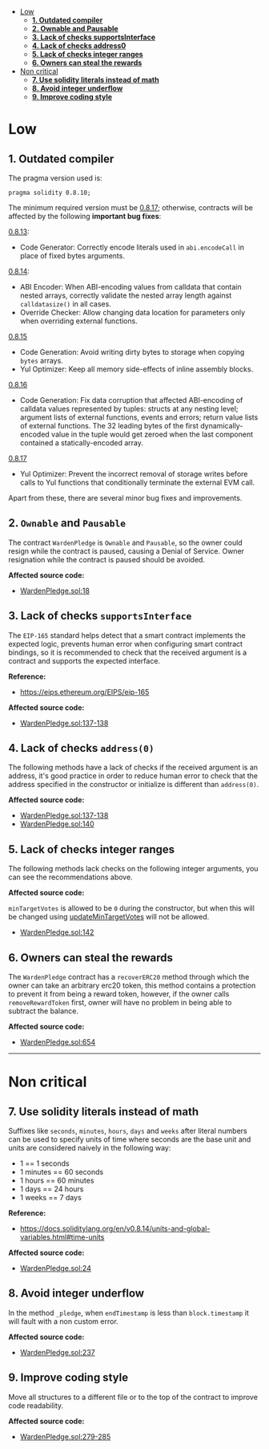 - [Low](#low)
    - [**1. Outdated compiler**](#1-outdated-compiler)
    - [**2. Ownable and Pausable**](#2-ownable-and-pausable)
    - [**3. Lack of checks supportsInterface**](#3-lack-of-checks-supportsinterface)
    - [**4. Lack of checks address0**](#4-lack-of-checks-address0)
    - [**5. Lack of checks integer ranges**](#5-lack-of-checks-integer-ranges)
    - [**6. Owners can steal the rewards**](#6-owners-can-steal-the-rewards)
- [Non critical](#non-critical)
    - [**7. Use solidity literals instead of math**](#7-use-solidity-literals-instead-of-math)
    - [**8. Avoid integer underflow**](#8-avoid-integer-underflow)
    - [**9. Improve coding style**](#9-improve-coding-style)

# Low

## **1. Outdated compiler**

The pragma version used is:

```
pragma solidity 0.8.10;
```

The minimum required version must be [0.8.17](https://github.com/ethereum/solidity/releases/tag/v0.8.17); otherwise, contracts will be affected by the following **important bug fixes**:

[0.8.13](https://blog.soliditylang.org/2022/03/16/solidity-0.8.13-release-announcement/):
- Code Generator: Correctly encode literals used in `abi.encodeCall` in place of fixed bytes arguments.

[0.8.14](https://blog.soliditylang.org/2022/05/18/solidity-0.8.14-release-announcement/):

- ABI Encoder: When ABI-encoding values from calldata that contain nested arrays, correctly validate the nested array length against `calldatasize()` in all cases.
- Override Checker: Allow changing data location for parameters only when overriding external functions.

[0.8.15](https://blog.soliditylang.org/2022/06/15/solidity-0.8.15-release-announcement/)

- Code Generation: Avoid writing dirty bytes to storage when copying `bytes` arrays.
- Yul Optimizer: Keep all memory side-effects of inline assembly blocks.

[0.8.16](https://blog.soliditylang.org/2022/08/08/solidity-0.8.16-release-announcement/)

- Code Generation: Fix data corruption that affected ABI-encoding of calldata values represented by tuples: structs at any nesting level; argument lists of external functions, events and errors; return value lists of external functions. The 32 leading bytes of the first dynamically-encoded value in the tuple would get zeroed when the last component contained a statically-encoded array.

[0.8.17](https://blog.soliditylang.org/2022/09/08/solidity-0.8.17-release-announcement/)

- Yul Optimizer: Prevent the incorrect removal of storage writes before calls to Yul functions that conditionally terminate the external EVM call.

Apart from these, there are several minor bug fixes and improvements.

## **2. `Ownable` and `Pausable`**

The contract `WardenPledge` is `Ownable` and `Pausable`, so the owner could resign while the contract is paused, causing a Denial of Service. Owner resignation while the contract is paused should be avoided.

**Affected source code:**

- [WardenPledge.sol:18](https://github.com/code-423n4/2022-10-paladin/blob/d6d0c0e57ad80f15e9691086c9c7270d4ccfe0e6/contracts/WardenPledge.sol#L18)

## **3. Lack of checks `supportsInterface`**

The `EIP-165` standard helps detect that a smart contract implements the expected logic, prevents human error when configuring smart contract bindings, so it is recommended to check that the received argument is a contract and supports the expected interface.

**Reference:**

- https://eips.ethereum.org/EIPS/eip-165

**Affected source code:**

- [WardenPledge.sol:137-138](https://github.com/code-423n4/2022-10-paladin/blob/d6d0c0e57ad80f15e9691086c9c7270d4ccfe0e6/contracts/WardenPledge.sol#L137-L138)

## **4. Lack of checks `address(0)`**

The following methods have a lack of checks if the received argument is an address, it's good practice in order to reduce human error to check that the address specified in the constructor or initialize is different than `address(0)`.

**Affected source code:**

- [WardenPledge.sol:137-138](https://github.com/code-423n4/2022-10-paladin/blob/d6d0c0e57ad80f15e9691086c9c7270d4ccfe0e6/contracts/WardenPledge.sol#L137-L138)
- [WardenPledge.sol:140](https://github.com/code-423n4/2022-10-paladin/blob/d6d0c0e57ad80f15e9691086c9c7270d4ccfe0e6/contracts/WardenPledge.sol#L140)

## **5. Lack of checks integer ranges**

The following methods lack checks on the following integer arguments, you can see the recommendations above.

**Affected source code:**

`minTargetVotes` is allowed to be `0` during the constructor, but when this will be changed using [updateMinTargetVotes](https://github.com/code-423n4/2022-10-paladin/blob/d6d0c0e57ad80f15e9691086c9c7270d4ccfe0e6/contracts/WardenPledge.sol#L613) will not be allowed.

- [WardenPledge.sol:142](https://github.com/code-423n4/2022-10-paladin/blob/d6d0c0e57ad80f15e9691086c9c7270d4ccfe0e6/contracts/WardenPledge.sol#L142)

## **6. Owners can steal the rewards**

The `WardenPledge` contract has a `recoverERC20` method through which the owner can take an arbitrary erc20 token, this method contains a protection to prevent it from being a reward token, however, if the owner calls `removeRewardToken` first, owner will have no problem in being able to subtract the balance.

**Affected source code:**

- [WardenPledge.sol:654](https://github.com/code-423n4/2022-10-paladin/blob/d6d0c0e57ad80f15e9691086c9c7270d4ccfe0e6/contracts/WardenPledge.sol#L654)

---

# Non critical

## **7. Use solidity literals instead of math**

Suffixes like `seconds`, `minutes`, `hours`, `days` and `weeks` after literal numbers can be used to specify units of time where seconds are the base unit and units are considered naively in the following way:

- 1 == 1 seconds
- 1 minutes == 60 seconds
- 1 hours == 60 minutes
- 1 days == 24 hours
- 1 weeks == 7 days

**Reference:**

- https://docs.soliditylang.org/en/v0.8.14/units-and-global-variables.html#time-units

**Affected source code:**

- [WardenPledge.sol:24](https://github.com/code-423n4/2022-10-paladin/blob/d6d0c0e57ad80f15e9691086c9c7270d4ccfe0e6/contracts/WardenPledge.sol#L24)

## **8. Avoid integer underflow**

In the method `_pledge`, when `endTimestamp` is less than `block.timestamp` it will fault with a non custom error.

**Affected source code:**

- [WardenPledge.sol:237](https://github.com/code-423n4/2022-10-paladin/blob/d6d0c0e57ad80f15e9691086c9c7270d4ccfe0e6/contracts/WardenPledge.sol#L237)

## **9. Improve coding style**

Move all structures to a different file or to the top of the contract to improve code readability.

**Affected source code:**

- [WardenPledge.sol:279-285](https://github.com/code-423n4/2022-10-paladin/blob/d6d0c0e57ad80f15e9691086c9c7270d4ccfe0e6/contracts/WardenPledge.sol#L279-L285)

